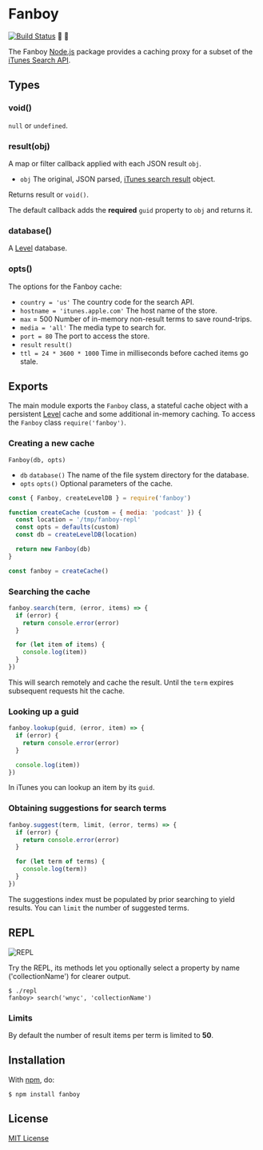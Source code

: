 # Fanboy

[![Build Status](https://secure.travis-ci.org/michaelnisi/fanboy.svg)](http://travis-ci.org/michaelnisi/fanboy) 💯 🐶

The Fanboy [Node.js](http://nodejs.org/) package provides a caching proxy for a subset of the [iTunes Search API](https://www.apple.com/itunes/affiliates/resources/documentation/itunes-store-web-service-search-api.html).

## Types

### void()

`null` or `undefined`.

### result(obj)

A map or filter callback applied with each JSON result `obj`.

- `obj` The original, JSON parsed, [iTunes search result](https://www.apple.com/itunes/affiliates/resources/documentation/itunes-store-web-service-search-api.html#understand) object.

Returns result or `void()`.

The default callback adds the **required** `guid` property to `obj` and returns it.

### database()

A [Level](https://github.com/Level/) database.

### opts()

The options for the Fanboy cache:

- `country = 'us'` The country code for the search API.
- `hostname = 'itunes.apple.com'` The host name of the store.
- `max` = 500 Number of in-memory non-result terms to save round-trips.
- `media = 'all'` The media type to search for.
- `port = 80` The port to access the store.
- `result` `result()`
- `ttl = 24 * 3600 * 1000` Time in milliseconds before cached items go stale.

## Exports

The main module exports the `Fanboy` class, a stateful cache object with a persistent [Level](https://github.com/Level/) cache and some additional in-memory caching. To access the `Fanboy` class `require('fanboy')`.

### Creating a new cache

`Fanboy(db, opts)`

- `db` `database()` The name of the file system directory for the database.
- `opts` `opts()` Optional parameters of the cache.

```js
const { Fanboy, createLevelDB } = require('fanboy')

function createCache (custom = { media: 'podcast' }) {
  const location = '/tmp/fanboy-repl'
  const opts = defaults(custom)
  const db = createLevelDB(location)

  return new Fanboy(db)
}

const fanboy = createCache()
```

### Searching the cache

```js
fanboy.search(term, (error, items) => {
  if (error) {
    return console.error(error)
  }

  for (let item of items) {
    console.log(item))
  }
})
```

This will search remotely and cache the result. Until the `term` expires subsequent requests hit the cache.

### Looking up a guid

```js
fanboy.lookup(guid, (error, item) => {
  if (error) {
    return console.error(error)
  }

  console.log(item))
})
```

In iTunes you can lookup an item by its `guid`.

### Obtaining suggestions for search terms

```js
fanboy.suggest(term, limit, (error, terms) => {
  if (error) {
    return console.error(error)
  }

  for (let term of terms) {
    console.log(term))
  }
})
```

The suggestions index must be populated by prior searching to yield results. You can `limit` the number of suggested terms.

## REPL

![REPL](https://s3-eu-west-1.amazonaws.com/assets.codes.ink/fanboy/repl.png)

Try the REPL, its methods let you optionally select a property by name ('collectionName') for clearer output. 

```
$ ./repl
fanboy> search('wnyc', 'collectionName')
```

### Limits

By default the number of result items per term is limited to **50**.

## Installation

With [npm](https://npmjs.org/package/fanboy), do:

```
$ npm install fanboy
```

## License

[MIT License](https://github.com/michaelnisi/fanboy/blob/master/LICENSE)

